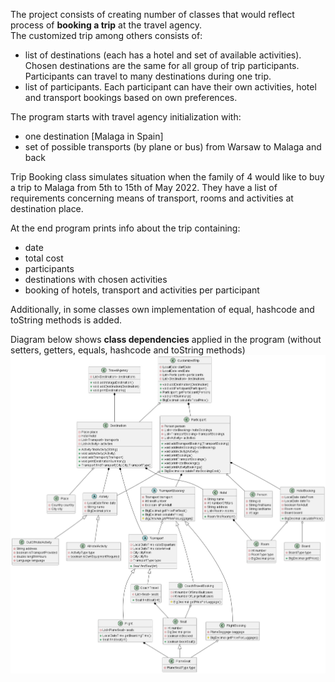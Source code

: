 The project consists of creating number of classes that would reflect process of **booking a trip** at the travel agency.  
The customized trip among others consists of:  
- list of destinations (each has a hotel and set of available activities).  
Chosen destinations are the same for all group of trip participants.
Participants can travel to many destinations during one trip.
- list of participants. Each participant can have their own activities, hotel and transport bookings based on own preferences.

The program starts with travel agency initialization with:  
- one destination [Malaga in Spain]
- set of possible transports (by plane or bus) from Warsaw to Malaga and back

Trip Booking class simulates situation when the family of 4 would like to buy a trip to Malaga from 5th
to 15th of May 2022. They have a list of requirements concerning means of transport, rooms and activities at destination place.

At the end program prints info about the trip containing:
- date
- total cost
- participants
- destinations with chosen activities
- booking of hotels, transport and activities per participant

Additionally, in some classes own implementation of equal, hashcode and toString methods is added.

Diagram below shows **class dependencies** applied in the program (without setters, getters, equals, hashcode and toString methods) 
![](src/main/resources/TravelAgencyClassesDiagram.jpg)